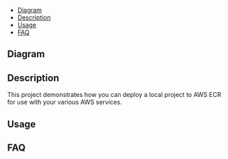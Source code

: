 - [Diagram](#diagram)
- [Description](#description)
- [Usage](#usage)
- [FAQ](#faq)

## Diagram

## Description

This project demonstrates how you can deploy a local project to AWS ECR for use with your various AWS services.

## Usage

## FAQ

